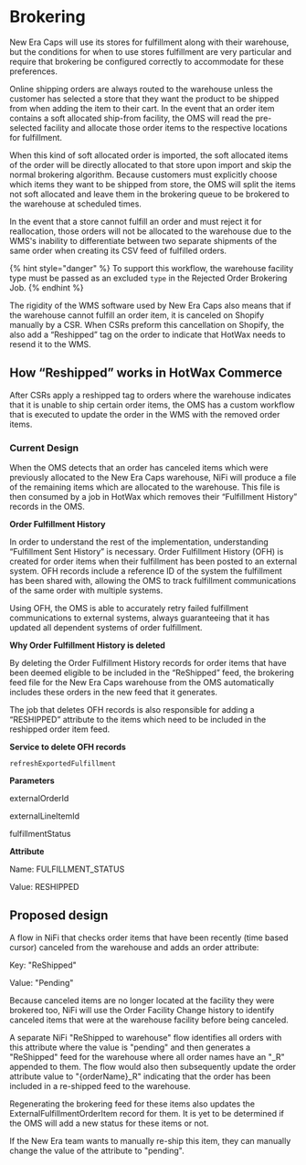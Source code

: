 # Brokering

New Era Caps will use its stores for fulfillment along with their warehouse, but the conditions for when to use stores fulfillment are very particular and require that brokering be configured correctly to accommodate for these preferences.

Online shipping orders are always routed to the warehouse unless the customer has selected a store that they want the product to be shipped from when adding the item to their cart. In the event that an order item contains a soft allocated ship-from facility, the OMS will read the pre-selected facility and allocate those order items to the respective locations for fulfillment.

When this kind of soft allocated order is imported, the soft allocated items of the order will be directly allocated to that store upon import and skip the normal brokering algorithm. Because customers must explicitly choose which items they want to be shipped from store, the OMS will split the items not soft allocated and leave them in the brokering queue to be brokered to the warehouse at scheduled times.

In the event that a store cannot fulfill an order and must reject it for reallocation, those orders will not be allocated to the warehouse due to the WMS's inability to differentiate between two separate shipments of the same order when creating its CSV feed of fulfilled orders.


{% hint style="danger" %}
To support this workflow, the warehouse facility type must be passed as an excluded `type` in the Rejected Order Brokering Job.
{% endhint %}

The rigidity of the WMS software used by New Era Caps also means that if the warehouse cannot fulfill an order item, it is canceled on Shopify manually by a CSR. When CSRs preform this cancellation on Shopify, the also add a “Reshipped” tag on the order to indicate that HotWax needs to resend it to the WMS.

## How “Reshipped” works in HotWax Commerce
After CSRs apply a reshipped tag to orders where the warehouse indicates that it is unable to ship certain order items, the OMS has a custom workflow that is executed to update the order in the WMS with the removed order items.

### Current Design
When the OMS detects that an order has canceled items which were previously allocated to the New Era Caps warehouse, NiFi will produce a file of the remaining items which are allocated to the warehouse. This file is then consumed by a job in HotWax which removes their “Fulfillment History” records in the OMS.

**Order Fulfillment History**

In order to understand the rest of the implementation, understanding “Fulfillment Sent History” is necessary. Order Fulfillment History (OFH) is created for order items when their fulfillment has been posted to an external system. OFH records include a reference ID of the system the fulfillment has been shared with, allowing the OMS to track fulfillment communications of the same order with multiple systems.

Using OFH, the OMS is able to accurately retry failed fulfillment communications to external systems, always guaranteeing that it has updated all dependent systems of order fulfillment.

**Why Order Fulfillment History is deleted**

By deleting the Order Fulfillment History records for order items that have been deemed eligible to be included in the “ReShipped” feed, the brokering feed file for the New Era Caps warehouse from the OMS automatically includes these orders in the new feed that it generates.

The job that deletes OFH records is also responsible for adding a “RESHIPPED” attribute to the items which need to be included in the reshipped order item feed.

**Service to delete OFH records**
```
refreshExportedFulfillment
```
**Parameters**

externalOrderId

externalLineItemId

fulfillmentStatus

**Attribute**

Name: FULFILLMENT_STATUS

Value: RESHIPPED  

## Proposed design

A flow in NiFi that checks order items that have been recently (time based cursor) canceled from the warehouse and adds an order attribute:

Key: "ReShipped"

Value: "Pending"

Because canceled items are no longer located at the facility they were brokered too, NiFi will use the Order Facility Change history to identify canceled items that were at the warehouse facility before being canceled.

A separate NiFi "ReShipped to warehouse" flow identifies all orders with this attribute where the value is "pending" and then generates a "ReShipped" feed for the warehouse where all order names have an "_R" appended to them. The flow would also then subsequently update the order attribute value to "{orderName}_R" indicating that the order has been included in a re-shipped feed to the warehouse.

Regenerating the brokering feed for these items also updates the ExternalFulfillmentOrderItem record for them. It is yet to be determined if the OMS will add a new status for these items or not.

If the New Era team wants to manually re-ship this item, they can manually change the value of the attribute to "pending".
